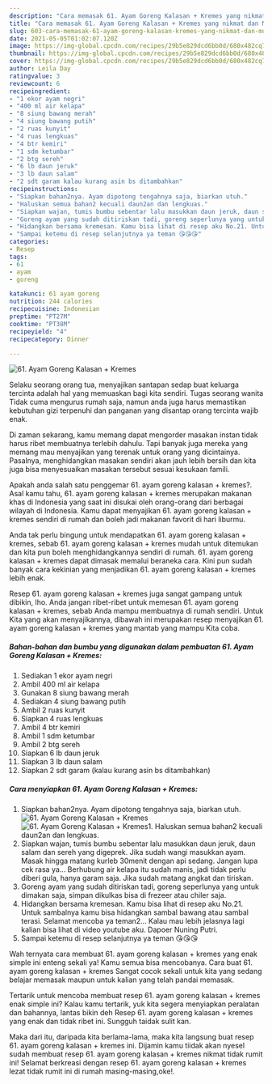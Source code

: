 ```yaml
---
description: "Cara memasak 61. Ayam Goreng Kalasan + Kremes yang nikmat dan Mudah Dibuat"
title: "Cara memasak 61. Ayam Goreng Kalasan + Kremes yang nikmat dan Mudah Dibuat"
slug: 603-cara-memasak-61-ayam-goreng-kalasan-kremes-yang-nikmat-dan-mudah-dibuat
date: 2021-05-05T01:02:07.120Z
image: https://img-global.cpcdn.com/recipes/29b5e829dcd6bb0d/680x482cq70/61-ayam-goreng-kalasan-kremes-foto-resep-utama.jpg
thumbnail: https://img-global.cpcdn.com/recipes/29b5e829dcd6bb0d/680x482cq70/61-ayam-goreng-kalasan-kremes-foto-resep-utama.jpg
cover: https://img-global.cpcdn.com/recipes/29b5e829dcd6bb0d/680x482cq70/61-ayam-goreng-kalasan-kremes-foto-resep-utama.jpg
author: Leila Day
ratingvalue: 3
reviewcount: 6
recipeingredient:
- "1 ekor ayam negri"
- "400 ml air kelapa"
- "8 siung bawang merah"
- "4 siung bawang putih"
- "2 ruas kunyit"
- "4 ruas lengkuas"
- "4 btr kemiri"
- "1 sdm ketumbar"
- "2 btg sereh"
- "6 lb daun jeruk"
- "3 lb daun salam"
- "2 sdt garam kalau kurang asin bs ditambahkan"
recipeinstructions:
- "Siapkan bahan2nya. Ayam dipotong tengahnya saja, biarkan utuh."
- "Haluskan semua bahan2 kecuali daun2an dan lengkuas."
- "Siapkan wajan, tumis bumbu sebentar lalu masukkan daun jeruk, daun salam dan sereh yang digeprek. Jika sudah wangi masukkan ayam. Masak hingga matang kurleb 30menit dengan api sedang. Jangan lupa cek rasa ya... Berhubung air kelapa itu sudah manis, jadi tidak perlu diberi gula, hanya garam saja. Jika sudah matang angkat dan tiriskan."
- "Goreng ayam yang sudah ditiriskan tadi, goreng seperlunya yang untuk dimakan saja, simpan dikulkas bisa di frezeer atau chiler saja."
- "Hidangkan bersama kremesan. Kamu bisa lihat di resep aku No.21. Untuk sambalnya kamu bisa hidangkan sambal bawang atau sambal terasi. Selamat mencoba ya teman2... Kalau mau lebih jelasnya lagi kalian bisa lihat di video youtube aku. Dapoer Nuning Putri."
- "Sampai ketemu di resep selanjutnya ya teman 😘😘😘"
categories:
- Resep
tags:
- 61
- ayam
- goreng

katakunci: 61 ayam goreng 
nutrition: 244 calories
recipecuisine: Indonesian
preptime: "PT27M"
cooktime: "PT38M"
recipeyield: "4"
recipecategory: Dinner

---
```



![61. Ayam Goreng Kalasan + Kremes](https://img-global.cpcdn.com/recipes/29b5e829dcd6bb0d/680x482cq70/61-ayam-goreng-kalasan-kremes-foto-resep-utama.jpg)

Selaku seorang orang tua, menyajikan santapan sedap buat keluarga tercinta adalah hal yang memuaskan bagi kita sendiri. Tugas seorang  wanita Tidak cuma mengurus rumah saja, namun anda juga harus memastikan kebutuhan gizi terpenuhi dan panganan yang disantap orang tercinta wajib enak.

Di zaman  sekarang, kamu memang dapat mengorder masakan instan tidak harus ribet membuatnya terlebih dahulu. Tapi banyak juga mereka yang memang mau menyajikan yang terenak untuk orang yang dicintainya. Pasalnya, menghidangkan masakan sendiri akan jauh lebih bersih dan kita juga bisa menyesuaikan masakan tersebut sesuai kesukaan famili. 



Apakah anda salah satu penggemar 61. ayam goreng kalasan + kremes?. Asal kamu tahu, 61. ayam goreng kalasan + kremes merupakan makanan khas di Indonesia yang saat ini disukai oleh orang-orang dari berbagai wilayah di Indonesia. Kamu dapat menyajikan 61. ayam goreng kalasan + kremes sendiri di rumah dan boleh jadi makanan favorit di hari liburmu.

Anda tak perlu bingung untuk mendapatkan 61. ayam goreng kalasan + kremes, sebab 61. ayam goreng kalasan + kremes mudah untuk ditemukan dan kita pun boleh menghidangkannya sendiri di rumah. 61. ayam goreng kalasan + kremes dapat dimasak memalui beraneka cara. Kini pun sudah banyak cara kekinian yang menjadikan 61. ayam goreng kalasan + kremes lebih enak.

Resep 61. ayam goreng kalasan + kremes juga sangat gampang untuk dibikin, lho. Anda jangan ribet-ribet untuk memesan 61. ayam goreng kalasan + kremes, sebab Anda mampu membuatnya di rumah sendiri. Untuk Kita yang akan menyajikannya, dibawah ini merupakan resep menyajikan 61. ayam goreng kalasan + kremes yang mantab yang mampu Kita coba.

<!--inarticleads1-->

##### Bahan-bahan dan bumbu yang digunakan dalam pembuatan 61. Ayam Goreng Kalasan + Kremes:

1. Sediakan 1 ekor ayam negri
1. Ambil 400 ml air kelapa
1. Gunakan 8 siung bawang merah
1. Sediakan 4 siung bawang putih
1. Ambil 2 ruas kunyit
1. Siapkan 4 ruas lengkuas
1. Ambil 4 btr kemiri
1. Ambil 1 sdm ketumbar
1. Ambil 2 btg sereh
1. Siapkan 6 lb daun jeruk
1. Siapkan 3 lb daun salam
1. Siapkan 2 sdt garam (kalau kurang asin bs ditambahkan)




<!--inarticleads2-->

##### Cara menyiapkan 61. Ayam Goreng Kalasan + Kremes:

1. Siapkan bahan2nya. Ayam dipotong tengahnya saja, biarkan utuh.
<img src="https://img-global.cpcdn.com/steps/411c79131829abb1/160x128cq70/61-ayam-goreng-kalasan-kremes-langkah-memasak-1-foto.jpg" alt="61. Ayam Goreng Kalasan + Kremes"><img src="https://img-global.cpcdn.com/steps/d476599c4ba7eaf9/160x128cq70/61-ayam-goreng-kalasan-kremes-langkah-memasak-1-foto.jpg" alt="61. Ayam Goreng Kalasan + Kremes">1. Haluskan semua bahan2 kecuali daun2an dan lengkuas.
1. Siapkan wajan, tumis bumbu sebentar lalu masukkan daun jeruk, daun salam dan sereh yang digeprek. Jika sudah wangi masukkan ayam. Masak hingga matang kurleb 30menit dengan api sedang. Jangan lupa cek rasa ya... Berhubung air kelapa itu sudah manis, jadi tidak perlu diberi gula, hanya garam saja. Jika sudah matang angkat dan tiriskan.
1. Goreng ayam yang sudah ditiriskan tadi, goreng seperlunya yang untuk dimakan saja, simpan dikulkas bisa di frezeer atau chiler saja.
1. Hidangkan bersama kremesan. Kamu bisa lihat di resep aku No.21. Untuk sambalnya kamu bisa hidangkan sambal bawang atau sambal terasi. Selamat mencoba ya teman2... Kalau mau lebih jelasnya lagi kalian bisa lihat di video youtube aku. Dapoer Nuning Putri.
1. Sampai ketemu di resep selanjutnya ya teman 😘😘😘




Wah ternyata cara membuat 61. ayam goreng kalasan + kremes yang enak simple ini enteng sekali ya! Kamu semua bisa mencobanya. Cara buat 61. ayam goreng kalasan + kremes Sangat cocok sekali untuk kita yang sedang belajar memasak maupun untuk kalian yang telah pandai memasak.

Tertarik untuk mencoba membuat resep 61. ayam goreng kalasan + kremes enak simple ini? Kalau kamu tertarik, yuk kita segera menyiapkan peralatan dan bahannya, lantas bikin deh Resep 61. ayam goreng kalasan + kremes yang enak dan tidak ribet ini. Sungguh taidak sulit kan. 

Maka dari itu, daripada kita berlama-lama, maka kita langsung buat resep 61. ayam goreng kalasan + kremes ini. Dijamin kamu tiidak akan nyesel sudah membuat resep 61. ayam goreng kalasan + kremes nikmat tidak rumit ini! Selamat berkreasi dengan resep 61. ayam goreng kalasan + kremes lezat tidak rumit ini di rumah masing-masing,oke!.

